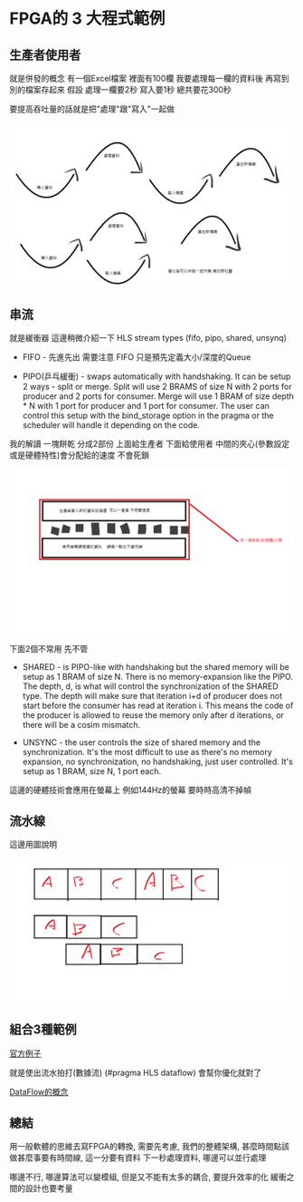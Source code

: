 # FPGA的 3 大程式範例

## 生產者使用者

就是併發的概念 有一個Excel檔案 裡面有100欄 我要處理每一欄的資料後 再寫到別的檔案存起來
假設 處理一欄要2秒 寫入要1秒 總共要花300秒

要提高吞吐量的話就是把"處理"跟"寫入"一起做 

![生產者使用者](/img/生產者使用者.png "生產者使用者")

## 串流
就是緩衝器 這邊稍微介紹一下 HLS stream types (fifo, pipo, shared, unsynq)

- FIFO - 先進先出 需要注意 FIFO 只是預先定義大小/深度的Queue

- PIPO(乒乓緩衝) - swaps automatically with handshaking. It can be setup 2 ways - split or merge. Split will use 2 BRAMS of size N with 2 ports for producer and 2 ports for consumer. Merge will use 1 BRAM of size depth * N with 1 port for producer and 1 port for consumer. The user can control this setup with the bind_storage option in the pragma or the scheduler will handle it depending on the code.

我的解讀 一塊餅乾 分成2部份 上面給生產者 下面給使用者 中間的夾心(參數設定或是硬體特性)會分配給的速度 不會死鎖

![PIPO](/img/PIPO.png "PIPO")

下面2個不常用 先不管

- SHARED - is PIPO-like with handshaking but the shared memory will be setup as 1 BRAM of size N. There is no memory-expansion like the PIPO. The depth, d, is what will control the synchronization of the SHARED type. The depth will make sure that iteration i+d of producer does not start before the consumer has read at iteration i. This means the code of the producer is allowed to reuse the memory only after d iterations, or there will be a cosim mismatch.

- UNSYNC - the user controls the size of shared memory and the synchronization. It's the most difficult to use as there's no memory expansion, no synchronization, no handshaking, just user controlled. It's setup as 1 BRAM, size N, 1 port each.

這邊的硬體技術會應用在螢幕上 例如144Hz的螢幕 要時時高清不掉幀

## 流水線

這邊用圖說明

![流水線](/img/流水線.png "流水線")

## 組合3種範例

[官方例子](https://docs.xilinx.com/r/zh-CN/ug1399-vitis-hls/%E7%BB%84%E5%90%88%E4%B8%89%E7%A7%8D%E8%8C%83%E4%BE%8B)

就是使出流水拍打(數據流) (#pragma HLS dataflow) 會幫你優化就對了

[DataFlow的概念](https://zhuanlan.zhihu.com/p/376273195)

## 總結

用一般軟體的思維去寫FPGA的轉換, 需要先考慮, 我們的整體架構, 甚麼時間點該做甚麼事要有時間線, 這一分要有資料 下一秒處理資料, 哪邊可以並行處理

哪邊不行, 哪邊算法可以變模組, 但是又不能有太多的耦合, 要提升效率的化 緩衝之間的設計也要考量